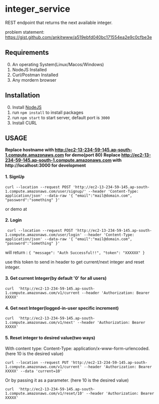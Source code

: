 # integer_service
REST endpoint that returns the next available integer.

problem statement: https://gist.github.com/ankitwww/a519ebfd040bc171554ea2e9c0cfbe3e


## Requirements
0. An operating System(Linux/Macos/Windows)
1. NodeJS Installed
2. Curl/Postman Installed
3. Any mordern browser


## Installation
 0. Install [NodeJS](https://nodejs.org/en/) 
 1. run `npm install` to install packages
 2. run `npm start` to start server, default port is `3000`
 3. Install CURL


## USAGE

**Replace hostname with  http://ec2-13-234-59-145.ap-south-1.compute.amazonaws.com for demo(port 80)**
**Replace http://ec2-13-234-59-145.ap-south-1.compute.amazonaws.com  with http://localhost:3000 for development**
#### 1. SignUp

`curl --location --request POST 'http://ec2-13-234-59-145.ap-south-1.compute.amazonaws.com/user/signup/' --header 'Content-Type: application/json' --data-raw '{
   "email":"mail@domain.com",
   "password":"something"
}'`

or demo at

#### 2. Login

`
curl --location --request POST 'http://ec2-13-234-59-145.ap-south-1.compute.amazonaws.com/user/login' --header 'Content-Type: application/json' --data-raw '{
   "email":"mail@domain.com",
   "password":"something"
}'`

will return :
`{
   "message": "Auth Successful!!",
   "token": "XXXXXX"
}`
 
 use this token to send in header to  get current/next integer and reset integer.
 
#### 3. Get current Integer(by default '0' for all users)
 
 `curl  'http://ec2-13-234-59-145.ap-south-1.compute.amazonaws.com/v1/current --header 'Authorization: Bearer XXXXX'`

#### 4. Get next Integer(logged-in-user specific increment)

`curl  'http://ec2-13-234-59-145.ap-south-1.compute.amazonaws.com/v1/next' --header 'Authorization: Bearer XXXXX'`
 
#### 5. Reset integer to desired value(two ways)

With content type: Content-Type: application/x-www-form-urlencoded. (here 10 is the desired value)

`curl --location --request PUT 'http://ec2-13-234-59-145.ap-south-1.compute.amazonaws.com/v1/current' --header 'Authorization: Bearer XXXXX' --data 'current=10'`

Or by passing it as a parameter. (here 10 is the desired value)

`curl  'http://ec2-13-234-59-145.ap-south-1.compute.amazonaws.com/v1/reset/10' --header 'Authorization: Bearer XXXXX'`



